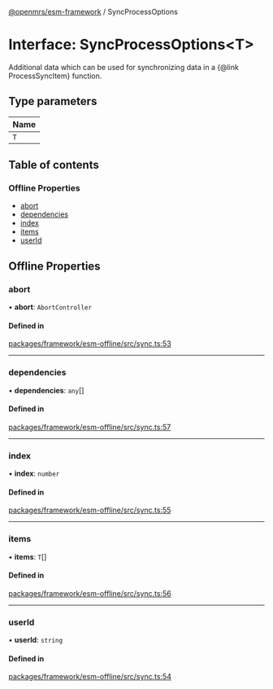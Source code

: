[@openmrs/esm-framework](../API.md) / SyncProcessOptions

# Interface: SyncProcessOptions<T\>

Additional data which can be used for synchronizing data in a {@link ProcessSyncItem} function.

## Type parameters

| Name |
| :------ |
| `T` |

## Table of contents

### Offline Properties

- [abort](SyncProcessOptions.md#abort)
- [dependencies](SyncProcessOptions.md#dependencies)
- [index](SyncProcessOptions.md#index)
- [items](SyncProcessOptions.md#items)
- [userId](SyncProcessOptions.md#userid)

## Offline Properties

### abort

• **abort**: `AbortController`

#### Defined in

[packages/framework/esm-offline/src/sync.ts:53](https://github.com/mccarthyaaron/openmrs-esm-core/blob/main/packages/framework/esm-offline/src/sync.ts#L53)

___

### dependencies

• **dependencies**: `any`[]

#### Defined in

[packages/framework/esm-offline/src/sync.ts:57](https://github.com/mccarthyaaron/openmrs-esm-core/blob/main/packages/framework/esm-offline/src/sync.ts#L57)

___

### index

• **index**: `number`

#### Defined in

[packages/framework/esm-offline/src/sync.ts:55](https://github.com/mccarthyaaron/openmrs-esm-core/blob/main/packages/framework/esm-offline/src/sync.ts#L55)

___

### items

• **items**: `T`[]

#### Defined in

[packages/framework/esm-offline/src/sync.ts:56](https://github.com/mccarthyaaron/openmrs-esm-core/blob/main/packages/framework/esm-offline/src/sync.ts#L56)

___

### userId

• **userId**: `string`

#### Defined in

[packages/framework/esm-offline/src/sync.ts:54](https://github.com/mccarthyaaron/openmrs-esm-core/blob/main/packages/framework/esm-offline/src/sync.ts#L54)
